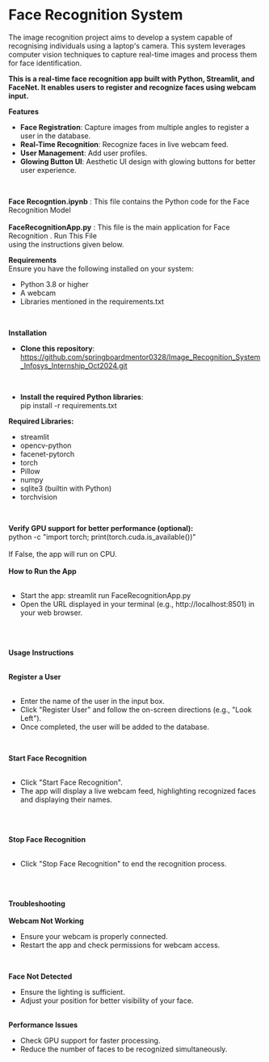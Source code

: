 # Face Recognition System
The image recognition project aims to develop a system capable of recognising individuals using a laptop's camera. This system leverages computer vision techniques to capture real-time images and process them for face identification.<br/>

**This is a real-time face recognition app built with Python, Streamlit, and FaceNet. It enables users to register and recognize faces using webcam input.**

**Features**<br/>
* **Face Registration**: Capture images from multiple angles to register a user in the database.<br/>
* **Real-Time Recognition**: Recognize faces in live webcam feed.<br/> 
* **User Management**: Add user profiles.<br/> 
* **Glowing Button UI**: Aesthetic UI design with glowing buttons for better user experience.<br/> 
<br/>
    
**Face Recogntion.ipynb** : This file contains the Python code for the Face Recognition Model<br/>  
**FaceRecognitionApp.py** : This file is the main application for Face Recognition . Run This File  
using the instructions given below. <br/>
 
**Requirements**<br/> 
Ensure you have the following installed on your system:<br/>  
 
* Python 3.8 or higher<br/> 
* A webcam<br/> 
* Libraries mentioned in the requirements.txt<br/> 
<br/>
   
**Installation** 
<br/> 
* **Clone this repository**:<br/>
https://github.com/springboardmentor0328/Image_Recognition_System_Infosys_Internship_Oct2024.git <br/> 
<br/>  
  
* **Install the required Python libraries**:<br/> 
pip install -r requirements.txt 
 
**Required Libraries:**<br/> 

* streamlit
* opencv-python
* facenet-pytorch
* torch 
* Pillow
* numpy
* sqlite3 (builtin with Python) 
* torchvision

<br/>

**Verify GPU support for better performance (optional):** 
<br/>
python -c "import torch; print(torch.cuda.is_available())" <br/>
<br/>
If False, the app will run on CPU.
<br/>
<br/>
**How to Run the App**<br/>
<br/>
* Start the app: streamlit run FaceRecognitionApp.py <br/>
* Open the URL displayed in your terminal (e.g., http://localhost:8501) in your web browser.<br/>
<br/>
<br/>

**Usage Instructions**
<br/>
<br/>

**Register a User**<br/>
<br/>
* Enter the name of the user in the input box.<br/>
* Click "Register User" and follow the on-screen directions (e.g., "Look Left").<br/>
* Once completed, the user will be added to the database.<br/>
<br/>

**Start Face Recognition**<br/>
<br/>
* Click "Start Face Recognition".<br/>
* The app will display a live webcam feed, highlighting recognized faces and displaying their names.<br/>

<br/>
<br/>

**Stop Face Recognition**
<br/>
<br/>
* Click "Stop Face Recognition" to end the recognition process.<br/>
<br/>
<br/>

**Troubleshooting**
<br/>
<br/>
**Webcam Not Working**
* Ensure your webcam is properly connected.<br/>
* Restart the app and check permissions for webcam access.<br/>

<br/>

**Face Not Detected**
* Ensure the lighting is sufficient.<br/>
* Adjust your position for better visibility of your face.<br/>
  <br/>

**Performance Issues**
* Check GPU support for faster processing.<br/>
* Reduce the number of faces to be recognized simultaneously.<br/>

  




